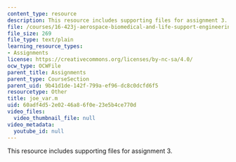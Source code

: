 ```yaml
---
content_type: resource
description: This resource includes supporting files for assignment 3.
file: /courses/16-423j-aerospace-biomedical-and-life-support-engineering-spring-2006/60adf4d52e0246a86f0e23e5b4ce770d_joe_var.m
file_size: 269
file_type: text/plain
learning_resource_types:
- Assignments
license: https://creativecommons.org/licenses/by-nc-sa/4.0/
ocw_type: OCWFile
parent_title: Assignments
parent_type: CourseSection
parent_uid: 9b41d1de-142f-799a-ef96-dc8c0dcfd6f5
resourcetype: Other
title: joe_var.m
uid: 60adf4d5-2e02-46a8-6f0e-23e5b4ce770d
video_files:
  video_thumbnail_file: null
video_metadata:
  youtube_id: null
---
```

This resource includes supporting files for assignment 3.